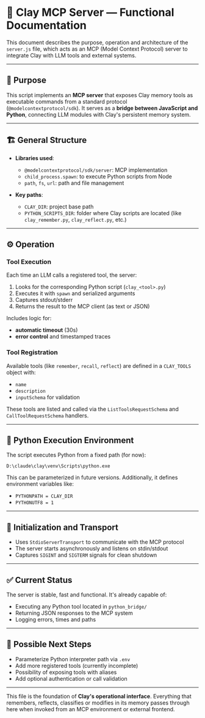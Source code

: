 # 🧠 Clay MCP Server — Functional Documentation

This document describes the purpose, operation and architecture of the `server.js` file, which acts as an MCP (Model Context Protocol) server to integrate Clay with LLM tools and external systems.

---

## 🎯 Purpose

This script implements an **MCP server** that exposes Clay memory tools as executable commands from a standard protocol (`@modelcontextprotocol/sdk`). It serves as a **bridge between JavaScript and Python**, connecting LLM modules with Clay's persistent memory system.

---

## 🏗️ General Structure

- **Libraries used**:
  - `@modelcontextprotocol/sdk/server`: MCP implementation
  - `child_process.spawn`: to execute Python scripts from Node
  - `path`, `fs`, `url`: path and file management

- **Key paths**:
  - `CLAY_DIR`: project base path
  - `PYTHON_SCRIPTS_DIR`: folder where Clay scripts are located (like `clay_remember.py`, `clay_reflect.py`, etc.)

---

## ⚙️ Operation

### Tool Execution

Each time an LLM calls a registered tool, the server:
1. Looks for the corresponding Python script (`clay_<tool>.py`)
2. Executes it with `spawn` and serialized arguments
3. Captures stdout/stderr
4. Returns the result to the MCP client (as text or JSON)

Includes logic for:
- **automatic timeout** (30s)
- **error control** and timestamped traces

### Tool Registration

Available tools (like `remember`, `recall`, `reflect`) are defined in a `CLAY_TOOLS` object with:
- `name`
- `description`
- `inputSchema` for validation

These tools are listed and called via the `ListToolsRequestSchema` and `CallToolRequestSchema` handlers.

---

## 🔐 Python Execution Environment

The script executes Python from a fixed path (for now):
```
D:\claude\clay\venv\Scripts\python.exe
```

This can be parameterized in future versions. Additionally, it defines environment variables like:
- `PYTHONPATH = CLAY_DIR`
- `PYTHONUTF8 = 1`

---

## 🚦 Initialization and Transport

- Uses `StdioServerTransport` to communicate with the MCP protocol
- The server starts asynchronously and listens on stdin/stdout
- Captures `SIGINT` and `SIGTERM` signals for clean shutdown

---

## ✅ Current Status

The server is stable, fast and functional. It's already capable of:
- Executing any Python tool located in `python_bridge/`
- Returning JSON responses to the MCP system
- Logging errors, times and paths

---

## 🧩 Possible Next Steps

- Parameterize Python interpreter path via `.env`
- Add more registered tools (currently incomplete)
- Possibility of exposing tools with aliases
- Add optional authentication or call validation

---

This file is the foundation of **Clay's operational interface**. Everything that remembers, reflects, classifies or modifies in its memory passes through here when invoked from an MCP environment or external frontend.